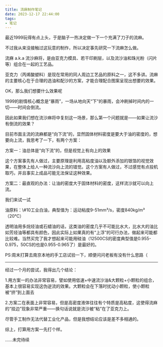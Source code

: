 ```yaml
---
title: 流麻制作笔记
date: 2023-12-17 22:44:00
tags: 
- 笔记
---
```

最近1999玩得有点上头，于是脑子一热决定做一下一个充满了刀子的流麻。
<!-- more -->
不过我从来没接触过这玩意的制作，所以决定事先研究一下流麻怎么做。

流麻 a.k.a 流沙麻将，是由亚克力模具、若干印刷层，以及流沙油和珠光粉（闪片等）组合在一起的工艺品。

亚克力（丙烯酸塑料）是现在常用的同人周边工艺品的原料之一，这不多讲。流麻的主要核心在于合理的选油和配沙的方案，才能合理配合图案呈现出想要的效果。

OK，那么我们想要什么效果呢

1999的剧情核心概念是“暴雨”，一场从地向天“下”的暴雨，会冲刷掉时间内的一切——时间会倒流。

因此如果我们想在流沙麻将中复刻这一场景，那么第一个问题就是——如果让流沙有倒流的效果？

目前市面主流的流麻都是“向下流”的，显然固体材料密度是要大于油的密度的，想要向上流，我思考了一下，有两个方案：

方案一：油总体是“向下流”的，但是视觉上有向上的效果

这个方案事先有人做过，主要原理是利用高粘度油以及额外添加的银箔的视觉效果，在整体上给人一种流沙向上流的错觉。这个方案有人做过，不过感觉有点投机取巧，并且事实上成品可能无法保证这种效果。

方案二：最直观的办法：让油的密度大于固体材料的密度，这样流沙就可以向上流。

我们来试一试

油原料：\\#10工业白油，典型值为：运动粘度9-51mm³/s，密度840kg/m³（20℃）

透明油用多烷烃油或石蜡油的话，这类油的密度几乎不可能比水大，比水大的油比如芳烃油等都具有颜色，因此实际上如果真的有“上浮”的可行办法，做起来可能都比较难。当然买完了我才想起来可能用硅油（12500CS的密度典型值是0.955-0.975，50CS的也是0.955-0.965了）是最好的。

PS:周末打算去南京本地的手工店试验一下，顺便问问老板有没有什么思路（

----

经过一个月的尝试，我得出几个结论：

1.用方案一的办法非常容易，譬如使用低速+中速流沙油&大颗粒+小颗粒的组合，基本上很容易实现这伪逆流的效果。大颗粒会在下落时扰动小颗粒，使小颗粒被“挤”到上面去

2.方案二在表面上非常容易，但是高密度液体往往有个特质是高粘度，这使得流麻的“挂边”现象非常严重——换句话说就是流沙被“粘”在了亚克力上。

尽管手工制作无法代替工业化产品，但是我想结论应该是差不多相通的。

综上，打算用方案一先打个样。

……未完待续